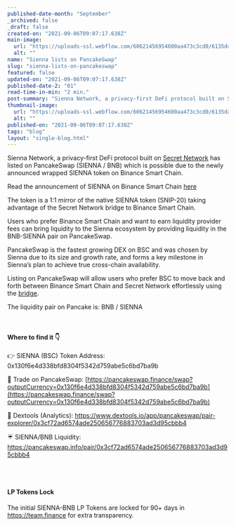```yaml
---
published-date-month: "September"
_archived: false
_draft: false
created-on: "2021-09-06T09:07:17.638Z"
main-image:
  url: "https://uploads-ssl.webflow.com/60621456954600aa473c3cd0/6135da1f04650a5c9e04bcc6_Sienna%20Network%20lists%20%20on%20Pancake%20Swap%20Blog.jpg"
  alt: ""
name: "Sienna lists on PancakeSwap"
slug: "sienna-lists-on-pancakeswap"
featured: false
updated-on: "2021-09-06T09:07:17.638Z"
published-date-2: "01"
read-time-in-min: "2 min."
post-summary: "Sienna Network, a privacy-first DeFi protocol built on Secret Network has listed on PancakeSwap"
thumbnail-image:
  url: "https://uploads-ssl.webflow.com/60621456954600aa473c3cd0/6135da28d05065bdda99fe55_Sienna%20Network%20lists%20%20on%20Pancake%20Swap%20Blog%20Thump.jpg"
  alt: ""
published-on: "2021-09-06T09:07:17.638Z"
tags: "blog"
layout: "single-blog.html"
---
```


Sienna Network, a privacy-first DeFi protocol built on [Secret Network](https://scrt.network/) has listed on PancakeSwap (SIENNA / BNB) which is possible due to the newly announced wrapped SIENNA token on Binance Smart Chain.

Read the announcement of SIENNA on Binance Smart Chain [here](https://medium.com/sienna-network/sienna-launches-wrapped-token-on-binance-smart-chain-80b1074abcc0)

The token is a 1:1 mirror of the native SIENNA token (SNIP-20) taking advantage of the Secret Network bridge to Binance Smart Chain.

Users who prefer Binance Smart Chain and want to earn liquidity provider fees can bring liquidity to the Sienna ecosystem by providing liquidity in the BNB-SIENNA pair on PancakeSwap.

PancakeSwap is the fastest growing DEX on BSC and was chosen by Sienna due to its size and growth rate, and forms a key milestone in Sienna’s plan to achieve true cross-chain availability.

Listing on PancakeSwap will allow users who prefer BSC to move back and forth between Binance Smart Chain and Secret Network effortlessly using the [bridge](https://bridge.scrt.network/).

The liquidity pair on Pancake is: BNB / SIENNA

‍

#### Where to find it 👇

👉 SIENNA (BSC) Token Address: 0x130f6e4d338bfd8304f5342d759abe5c6bd7ba9b

🥞 Trade on PancakeSwap: [https://pancakeswap.finance/swap?outputCurrency=0x130f6e4d338bfd8304f5342d759abe5c6bd7ba9b](https://pancakeswap.finance/swap?outputCurrency=0x130f6e4d338bfd8304f5342d759abe5c6bd7ba9b)

👀 Dextools (Analytics): https://www.dextools.io/app/pancakeswap/pair-explorer/0x3cf72ad6574ade250656776883703ad3d95cbbb4

☔️ SIENNA/BNB Liquidity: https://pancakeswap.info/pair/0x3cf72ad6574ade250656776883703ad3d95cbbb4  
‍

‍

#### LP Tokens Lock

The initial SIENNA-BNB LP Tokens are locked for 90+ days in https://team.finance for extra transparency.

‍
